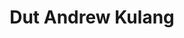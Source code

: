 ---
title:  "Dut Andrew Kulang"
metadate: "hide"
categories: [ Premium, UI, Graphics ]
image: "/assets/images/story2.jpg"
visit: "https://crmrkt.com/jVMvBb"
---